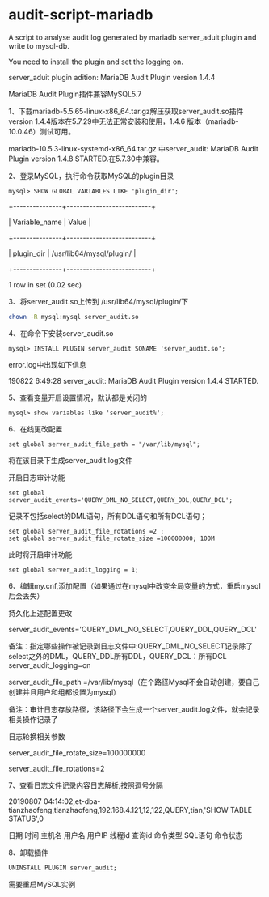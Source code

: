 # audit-script-mariadb
A script to analyse audit log generated by mariadb server_aduit plugin and write to mysql-db.

You need to install the plugin and set the logging on.

server_aduit plugin adition: MariaDB Audit Plugin version 1.4.4

MariaDB Audit Plugin插件兼容MySQL5.7

1、下载mariadb-5.5.65-linux-x86_64.tar.gz解压获取server_audit.so插件
  version 1.4.4版本在5.7.29中无法正常安装和使用，1.4.6 版本（mariadb-10.0.46）测试可用。

mariadb-10.5.3-linux-systemd-x86_64.tar.gz 中server_audit: MariaDB Audit Plugin version 1.4.8 STARTED.在5.7.30中兼容。

2、登录MySQL，执行命令获取MySQL的plugin目录
```mysql
mysql> SHOW GLOBAL VARIABLES LIKE 'plugin_dir';
```
+---------------+--------------------------+

| Variable_name | Value |

+---------------+--------------------------+

| plugin_dir | /usr/lib64/mysql/plugin/ |

+---------------+--------------------------+

1 row in set (0.02 sec)

3、将server_audit.so上传到 /usr/lib64/mysql/plugin/下
```sh
chown -R mysql:mysql server_audit.so
```
4、在命令下安装server_audit.so
```mysql
mysql> INSTALL PLUGIN server_audit SONAME 'server_audit.so';
```
error.log中出现如下信息

190822 6:49:28 server_audit: MariaDB Audit Plugin version 1.4.4 STARTED.

5、查看变量开启设置情况，默认都是关闭的
```mysql
mysql> show variables like 'server_audit%';
```
6、在线更改配置
```mysql
set global server_audit_file_path = "/var/lib/mysql";
```
将在该目录下生成server_audit.log文件

开启日志审计功能
```mysql
set global server_audit_events='QUERY_DML_NO_SELECT,QUERY_DDL,QUERY_DCL';
```
记录不包括select的DML语句，所有DDL语句和所有DCL语句；
```mysql
set global server_audit_file_rotations =2 ;
set global server_audit_file_rotate_size =100000000; 100M
```
此时将开启审计功能
```mysql
set global server_audit_logging = 1;
```
6、编辑my.cnf,添加配置（如果通过在mysql中改变全局变量的方式，重启mysql后会丢失）

持久化上述配置更改

server_audit_events='QUERY_DML_NO_SELECT,QUERY_DDL,QUERY_DCL'



备注：指定哪些操作被记录到日志文件中:QUERY_DML_NO_SELECT记录除了select之外的DML，QUERY_DDL所有DDL，QUERY_DCL：所有DCL
server_audit_logging=on

server_audit_file_path =/var/lib/mysql（在个路径Mysql不会自动创建，要自己创建并且用户和组都设置为mysql）

备注：审计日志存放路径，该路径下会生成一个server_audit.log文件，就会记录相关操作记录了

日志轮换相关参数

server_audit_file_rotate_size=100000000

server_audit_file_rotations=2

7、查看日志文件记录内容日志解析,按照逗号分隔

20190807 04:14:02,et-dba-tianzhaofeng,tianzhaofeng,192.168.4.121,12,122,QUERY,tian,'SHOW TABLE STATUS',0

日期 时间 主机名 用户名 用户IP 线程id 查询id 命令类型 SQL语句 命令状态

8、卸载插件
```sql
UNINSTALL PLUGIN server_audit;
```
需要重启MySQL实例

